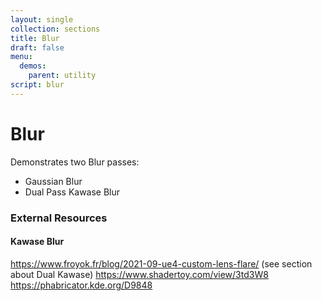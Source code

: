 ```yaml
---
layout: single
collection: sections
title: Blur
draft: false
menu:
  demos:
    parent: utility
script: blur
---
```


# Blur

Demonstrates two Blur passes:

- Gaussian Blur
- Dual Pass Kawase Blur

### External Resources

#### Kawase Blur

https://www.froyok.fr/blog/2021-09-ue4-custom-lens-flare/ (see section about Dual Kawase)
https://www.shadertoy.com/view/3td3W8
https://phabricator.kde.org/D9848
